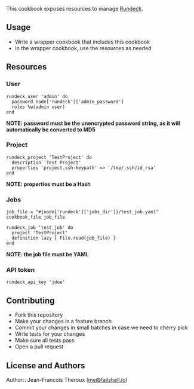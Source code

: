 This cookbook exposes resources to manage [Rundeck](http://rundeck.org/).

## Usage

+ Write a wrapper cookbook that includes this cookbook
+ In the wrapper cookbook, use the resources as needed

## Resources

### User

~~~ text
rundeck_user 'admin' do
  password node['rundeck']['admin_password']
  roles %w(admin user)
end
~~~

**NOTE: password must be the unencrypted password string, as it will automatically be converted to MD5**

### Project

~~~ text
rundeck_project 'TestProject' do
  description 'Test Project'
  properties 'project.ssh-keypath' => '/tmp/.ssh/id_rsa'
end
~~~

**NOTE: properties must be a Hash**

### Jobs

~~~ text
job_file = "#{node['rundeck']['jobs_dir']}/test_job.yaml"
cookbook_file job_file

rundeck_job 'test_job' do
  project 'TestProject'
  definition lazy { File.read(job_file) }
end
~~~

**NOTE: the job file must be YAML**

### API token

~~~ text
rundeck_api_key 'jdoe'
~~~

## Contributing

+ Fork this repository
+ Make your changes in a feature branch
+ Commit your changes in small batches in case we need to cherry pick
+ Write tests for your changes
+ Make sure all tests pass
+ Open a pull request

## License and Authors

Author:: Jean-Francois Theroux (<me@failshell.io>)
